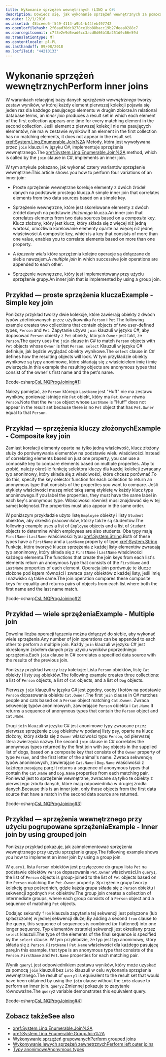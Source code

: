 ```yaml
---
title: Wykonanie sprzężeń wewnętrznych (LINQ w C#)
description: Dowiedz się, jak wykonanie sprzężeń wewnętrznych za pomocą LINQ w C#.
ms.date: 12/1/2016
ms.assetid: 45bceed6-f549-4114-a9b1-b44feb497742
ms.openlocfilehash: 2f6aad30dc8278ce1bb88bacc19b27deaa0288c7
ms.sourcegitcommit: c7f3e2e9d6ead6cc3acd0d66b10a251d0c66e59d
ms.translationtype: MT
ms.contentlocale: pl-PL
ms.lasthandoff: 09/08/2018
ms.locfileid: "44210133"
---
```

# <a name="perform-inner-joins"></a><span data-ttu-id="69cd6-103">Wykonanie sprzężeń wewnętrznych</span><span class="sxs-lookup"><span data-stu-id="69cd6-103">Perform inner joins</span></span>

<span data-ttu-id="69cd6-104">W warunkach relacyjnej bazy danych *sprzężenia wewnętrznego* tworzy zestaw wyników, w której każdy element pierwszej kolekcji pojawia się jeden raz dla każdego pasującego elementu w drugim zbiorze.</span><span class="sxs-lookup"><span data-stu-id="69cd6-104">In relational database terms, an *inner join* produces a result set in which each element of the first collection appears one time for every matching element in the second collection.</span></span> <span data-ttu-id="69cd6-105">Jeśli element z pierwszej kolekcji nie ma pasujących elementów, nie ma w zestawie wyników.</span><span class="sxs-lookup"><span data-stu-id="69cd6-105">If an element in the first collection has no matching elements, it does not appear in the result set.</span></span> <span data-ttu-id="69cd6-106"><xref:System.Linq.Enumerable.Join%2A> Metody, która jest wywoływana przez `join` klauzuli w języku C#, implementuje sprzężenia wewnętrznego.</span><span class="sxs-lookup"><span data-stu-id="69cd6-106">The <xref:System.Linq.Enumerable.Join%2A> method, which is called by the `join` clause in C#, implements an inner join.</span></span>

<span data-ttu-id="69cd6-107">W tym artykule pokazano, jak wykonać cztery wariantów sprzężenie wewnętrzne:</span><span class="sxs-lookup"><span data-stu-id="69cd6-107">This article shows you how to perform four variations of an inner join:</span></span>

- <span data-ttu-id="69cd6-108">Proste sprzężenie wewnętrzne koreluje elementy z dwóch źródeł danych na podstawie prostego klucza.</span><span class="sxs-lookup"><span data-stu-id="69cd6-108">A simple inner join that correlates elements from two data sources based on a simple key.</span></span>

- <span data-ttu-id="69cd6-109">Sprzężenie wewnętrzne, które jest skorelowane elementy z dwóch źródeł danych na podstawie *złożonego* klucza.</span><span class="sxs-lookup"><span data-stu-id="69cd6-109">An inner join that correlates elements from two data sources based on a *composite* key.</span></span> <span data-ttu-id="69cd6-110">Klucz złożony, który jest klucz, który składa się z więcej niż jedną wartość, umożliwia korelowanie elementy oparte na więcej niż jednej właściwości.</span><span class="sxs-lookup"><span data-stu-id="69cd6-110">A composite key, which is a key that consists of more than one value, enables you to correlate elements based on more than one property.</span></span>

- <span data-ttu-id="69cd6-111">A *łączenia wielu* które sprzężenia kolejne operacje są dołączane do siebie nawzajem.</span><span class="sxs-lookup"><span data-stu-id="69cd6-111">A *multiple join* in which successive join operations are appended to each other.</span></span>

- <span data-ttu-id="69cd6-112">Sprzężenie wewnętrzne, który jest implementowany przy użyciu sprzężenie grupy.</span><span class="sxs-lookup"><span data-stu-id="69cd6-112">An inner join that is implemented by using a group join.</span></span>

## <a name="example---simple-key-join"></a><span data-ttu-id="69cd6-113">Przykład — proste sprzężenia klucza</span><span class="sxs-lookup"><span data-stu-id="69cd6-113">Example - Simple key join</span></span>

<span data-ttu-id="69cd6-114">Poniższy przykład tworzy dwie kolekcje, które zawierają obiekty z dwóch typów zdefiniowanych przez użytkownika `Person` i `Pet`.</span><span class="sxs-lookup"><span data-stu-id="69cd6-114">The following example creates two collections that contain objects of two user-defined types, `Person` and `Pet`.</span></span> <span data-ttu-id="69cd6-115">Zapytanie używa `join` klauzuli w języku C#, aby dopasować `Person` obiekty z `Pet` obiekty, których `Owner` jest fakt, że `Person`.</span><span class="sxs-lookup"><span data-stu-id="69cd6-115">The query uses the `join` clause in C# to match `Person` objects with `Pet` objects whose `Owner` is that `Person`.</span></span> <span data-ttu-id="69cd6-116">`select` Klauzuli w języku C# definiuje, jak będzie wyglądać obiekty wynikowe.</span><span class="sxs-lookup"><span data-stu-id="69cd6-116">The `select` clause in C# defines how the resulting objects will look.</span></span> <span data-ttu-id="69cd6-117">W tym przykładzie obiekty wynikowe są typy anonimowe, które składają się z właścicielem imię i imię zwierzęcia.</span><span class="sxs-lookup"><span data-stu-id="69cd6-117">In this example the resulting objects are anonymous types that consist of the owner's first name and the pet's name.</span></span>

[!code-csharp[CsLINQProgJoining#1](~/samples/snippets/csharp/concepts/linq/how-to-perform-inner-joins_1.cs)]

<span data-ttu-id="69cd6-118">Należy pamiętać, że `Person` którego `LastName` jest "Huff" nie ma zestawu wyników, ponieważ istnieje nie `Pet` obiekt, który ma `Pet.Owner` równa `Person`.</span><span class="sxs-lookup"><span data-stu-id="69cd6-118">Note that the `Person` object whose `LastName` is "Huff" does not appear in the result set because there is no `Pet` object that has `Pet.Owner` equal to that `Person`.</span></span>

## <a name="example---composite-key-join"></a><span data-ttu-id="69cd6-119">Przykład — sprzężenia kluczy złożonych</span><span class="sxs-lookup"><span data-stu-id="69cd6-119">Example - Composite key join</span></span>

<span data-ttu-id="69cd6-120">Zamiast korelacji elementy oparte na tylko jedną właściwość, klucz złożony służy do porównywania elementów na podstawie wielu właściwości.</span><span class="sxs-lookup"><span data-stu-id="69cd6-120">Instead of correlating elements based on just one property, you can use a composite key to compare elements based on multiple properties.</span></span> <span data-ttu-id="69cd6-121">Aby to zrobić, należy określić funkcję selektora kluczy dla każdej kolekcji zwracany typ anonimowy, który składa się z właściwości, które chcesz porównać.</span><span class="sxs-lookup"><span data-stu-id="69cd6-121">To do this, specify the key selector function for each collection to return an anonymous type that consists of the properties you want to compare.</span></span> <span data-ttu-id="69cd6-122">Jeśli etykiety właściwości muszą mieć taką samą etykietę w każdy klucz typu anonimowego.</span><span class="sxs-lookup"><span data-stu-id="69cd6-122">If you label the properties, they must have the same label in each key's anonymous type.</span></span> <span data-ttu-id="69cd6-123">Właściwości również musi znajdować się w tej samej kolejności.</span><span class="sxs-lookup"><span data-stu-id="69cd6-123">The properties must also appear in the same order.</span></span>

<span data-ttu-id="69cd6-124">W poniższym przykładzie użyto listę `Employee` obiekty i listy `Student` obiektów, aby określić pracowników, którzy także są studentów.</span><span class="sxs-lookup"><span data-stu-id="69cd6-124">The following example uses a list of `Employee` objects and a list of `Student` objects to determine which employees are also students.</span></span> <span data-ttu-id="69cd6-125">Oba typy mają `FirstName` i `LastName` właściwości typu <xref:System.String>.</span><span class="sxs-lookup"><span data-stu-id="69cd6-125">Both of these types have a `FirstName` and a `LastName` property of type <xref:System.String>.</span></span> <span data-ttu-id="69cd6-126">Funkcje, które tworzyć klucze sprzężenia z każdej listy elementów zwracają typ anonimowy, który składa się z `FirstName` i `LastName` właściwości każdego elementu.</span><span class="sxs-lookup"><span data-stu-id="69cd6-126">The functions that create the join keys from each list's elements return an anonymous type that consists of the `FirstName` and `LastName` properties of each element.</span></span> <span data-ttu-id="69cd6-127">Operacja join porównuje te klucze złożone pod kątem równości i zwraca pary obiektów z każdej listy, jeśli imię i nazwisko są takie same.</span><span class="sxs-lookup"><span data-stu-id="69cd6-127">The join operation compares these composite keys for equality and returns pairs of objects from each list where both the first name and the last name match.</span></span>

[!code-csharp[CsLINQProgJoining#2](~/samples/snippets/csharp/concepts/linq/how-to-perform-inner-joins_2.cs)]

## <a name="example---multiple-join"></a><span data-ttu-id="69cd6-128">Przykład — wiele sprzężenia</span><span class="sxs-lookup"><span data-stu-id="69cd6-128">Example - Multiple join</span></span>

<span data-ttu-id="69cd6-129">Dowolna liczba operacji łączenia można dołączyć do siebie, aby wykonać wiele sprzężenia.</span><span class="sxs-lookup"><span data-stu-id="69cd6-129">Any number of join operations can be appended to each other to perform a multiple join.</span></span> <span data-ttu-id="69cd6-130">Każdy `join` klauzuli w języku C# jest określonym źródłem danych przy użyciu wyników poprzedniego sprzężenia.</span><span class="sxs-lookup"><span data-stu-id="69cd6-130">Each `join` clause in C# correlates a specified data source with the results of the previous join.</span></span>

<span data-ttu-id="69cd6-131">Poniższy przykład tworzy trzy kolekcje: Lista `Person` obiektów, listę `Cat` obiekty i listy `Dog` obiektów.</span><span class="sxs-lookup"><span data-stu-id="69cd6-131">The following example creates three collections: a list of `Person` objects, a list of `Cat` objects, and a list of `Dog` objects.</span></span>

<span data-ttu-id="69cd6-132">Pierwszy `join` klauzuli w języku C# jest zgodny, osoby i kotów na podstawie `Person` dopasowania obiektu `Cat.Owner`.</span><span class="sxs-lookup"><span data-stu-id="69cd6-132">The first `join` clause in C# matches people and cats based on a `Person` object matching `Cat.Owner`.</span></span> <span data-ttu-id="69cd6-133">Zwraca sekwencję typów anonimowych, zawierające `Person` obiektu i `Cat.Name`.</span><span class="sxs-lookup"><span data-stu-id="69cd6-133">It returns a sequence of anonymous types that contain the `Person` object and `Cat.Name`.</span></span>

<span data-ttu-id="69cd6-134">Drugi `join` klauzuli w języku C# jest anonimowe typy zwracane przez pierwsze sprzężenie z `Dog` obiektów w podanej listy psy, oparte na klucz złożony, który składa się z `Owner` właściwości typu `Person`, od pierwszej litera zwierzęcia nazwy.</span><span class="sxs-lookup"><span data-stu-id="69cd6-134">The second `join` clause in C# correlates the anonymous types returned by the first join with `Dog` objects in the supplied list of dogs, based on a composite key that consists of the `Owner` property of type `Person`, and the first letter of the animal's name.</span></span> <span data-ttu-id="69cd6-135">Zwraca sekwencję typów anonimowych, zawierające `Cat.Name` i `Dog.Name` właściwości z każdego pasującą parę.</span><span class="sxs-lookup"><span data-stu-id="69cd6-135">It returns a sequence of anonymous types that contain the `Cat.Name` and `Dog.Name` properties from each matching pair.</span></span> <span data-ttu-id="69cd6-136">Ponieważ jest to sprzężenie wewnętrzne, zwracane są tylko te obiekty z pierwszego źródła danych, które mają odpowiednika w drugiej źródła danych.</span><span class="sxs-lookup"><span data-stu-id="69cd6-136">Because this is an inner join, only those objects from the first data source that have a match in the second data source are returned.</span></span>

[!code-csharp[CsLINQProgJoining#3](~/samples/snippets/csharp/concepts/linq/how-to-perform-inner-joins_3.cs)]

## <a name="example---inner-join-by-using-grouped-join"></a><span data-ttu-id="69cd6-137">Przykład — sprzężenia wewnętrznego przy użyciu pogrupowane sprzężenia</span><span class="sxs-lookup"><span data-stu-id="69cd6-137">Example - Inner join by using grouped join</span></span>

<span data-ttu-id="69cd6-138">Poniższy przykład pokazuje, jak zaimplementować sprzężenia wewnętrznego przy użyciu sprzężenie grupy.</span><span class="sxs-lookup"><span data-stu-id="69cd6-138">The following example shows you how to implement an inner join by using a group join.</span></span>

<span data-ttu-id="69cd6-139">W `query1`, lista `Person` obiektów jest przyłączone do grupy lista `Pet` na podstawie obiektów `Person` dopasowania `Pet.Owner` właściwości.</span><span class="sxs-lookup"><span data-stu-id="69cd6-139">In `query1`, the list of `Person` objects is group-joined to the list of `Pet` objects based on the `Person` matching the `Pet.Owner` property.</span></span> <span data-ttu-id="69cd6-140">Sprzężenie grupy tworzy kolekcję grup pośrednich, gdzie każda grupa składa się z `Person` obiektu i sekwencji zgodnych `Pet` obiektów.</span><span class="sxs-lookup"><span data-stu-id="69cd6-140">The group join creates a collection of intermediate groups, where each group consists of a `Person` object and a sequence of matching `Pet` objects.</span></span>

<span data-ttu-id="69cd6-141">Dodając sekundy `from` klauzula zapytania tej sekwencji jest połączone (lub spłaszczone) w jednej sekwencji dłużej.</span><span class="sxs-lookup"><span data-stu-id="69cd6-141">By adding a second `from` clause to the query, this sequence of sequences is combined (or flattened) into one longer sequence.</span></span> <span data-ttu-id="69cd6-142">Typ elementów ostatniej sekwencji jest określany przez `select` klauzuli.</span><span class="sxs-lookup"><span data-stu-id="69cd6-142">The type of the elements of the final sequence is specified by the `select` clause.</span></span> <span data-ttu-id="69cd6-143">W tym przykładzie, że typ jest typ anonimowy, który składa się z `Person.FirstName` i `Pet.Name` właściwości dla każdego pasującą parę.</span><span class="sxs-lookup"><span data-stu-id="69cd6-143">In this example, that type is an anonymous type that consists of the `Person.FirstName` and `Pet.Name` properties for each matching pair.</span></span>

<span data-ttu-id="69cd6-144">Wynik `query1` jest odpowiednikiem zestawu wyników, który może uzyskać za pomocą `join` klauzuli bez `into` klauzuli w celu wykonania sprzężenia wewnętrznego.</span><span class="sxs-lookup"><span data-stu-id="69cd6-144">The result of `query1` is equivalent to the result set that would have been obtained by using the `join` clause without the `into` clause to perform an inner join.</span></span> <span data-ttu-id="69cd6-145">`query2` Zmiennej pokazuje to zapytanie równoważne.</span><span class="sxs-lookup"><span data-stu-id="69cd6-145">The `query2` variable demonstrates this equivalent query.</span></span>

[!code-csharp[CsLINQProgJoining#4](~/samples/snippets/csharp/concepts/linq/how-to-perform-inner-joins_4.cs)]

## <a name="see-also"></a><span data-ttu-id="69cd6-146">Zobacz także</span><span class="sxs-lookup"><span data-stu-id="69cd6-146">See also</span></span>

- <xref:System.Linq.Enumerable.Join%2A>  
- <xref:System.Linq.Enumerable.GroupJoin%2A>  
- [<span data-ttu-id="69cd6-147">Wykonywanie sprzężeń grupowanych</span><span class="sxs-lookup"><span data-stu-id="69cd6-147">Perform grouped joins</span></span>](perform-grouped-joins.md)  
- [<span data-ttu-id="69cd6-148">Wykonywanie lewych sprzężeń zewnętrznych</span><span class="sxs-lookup"><span data-stu-id="69cd6-148">Perform left outer joins</span></span>](perform-left-outer-joins.md)  
- [<span data-ttu-id="69cd6-149">Typy anonimowe</span><span class="sxs-lookup"><span data-stu-id="69cd6-149">Anonymous types</span></span>](../programming-guide/classes-and-structs/anonymous-types.md)  